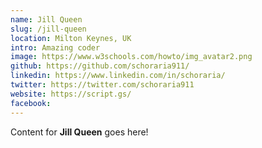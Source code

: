 ```yaml
---
name: Jill Queen
slug: /jill-queen
location: Milton Keynes, UK
intro: Amazing coder
image: https://www.w3schools.com/howto/img_avatar2.png
github: https://github.com/schoraria911/
linkedin: https://www.linkedin.com/in/schoraria/
twitter: https://twitter.com/schoraria911
website: https://script.gs/
facebook: 
---
```

Content for **Jill Queen** goes here!